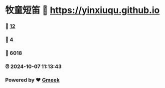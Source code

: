 # 牧童短笛 :link: https://yinxiuqu.github.io 
### :page_facing_up: [12](https://yinxiuqu.github.io/tag.html) 
### :speech_balloon: 4 
### :hibiscus: 6018 
### :alarm_clock: 2024-10-07 11:13:43 
### Powered by :heart: [Gmeek](https://github.com/Meekdai/Gmeek)

